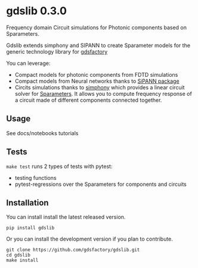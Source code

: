 # gdslib 0.3.0

Frequency domain Circuit simulations for Photonic components based on Sparameters.

Gdslib extends simphony and SIPANN to create Sparameter models for the generic technology library for [gdsfactory](https://gdsfactory.readthedocs.io/en/latest/)

You can leverage:

- Compact models for photonic components from FDTD simulations
- Compact models from Neural networks thanks to [SiPANN package](https://sipann.readthedocs.io/en/latest/?badge=latest)
- Circits simulations thanks to [simphony](https://simphonyphotonics.readthedocs.io/en/stable/) which provides a linear circuit solver for [Sparameters](https://en.wikipedia.org/wiki/Scattering_parameters). It allows you to compute frequency response of a circuit made of different components connected together.

## Usage

See docs/notebooks tutorials

## Tests

`make test` runs 2 types of tests with pytest:

- testing functions
- pytest-regressions over the Sparameters for components and circuits

## Installation

You can install install the latest released version.

```
pip install gdslib
```

Or you can install the development version if you plan to contribute.

```
git clone https://github.com/gdsfactory/gdslib.git
cd gdslib
make install
```
